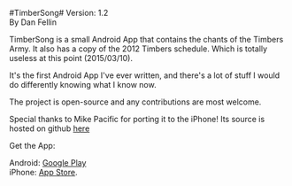 #TimberSong#
Version: 1.2  
By Dan Fellin  

TimberSong is a small Android App that contains the chants of the Timbers Army. It also has a copy of the 2012 Timbers schedule. Which is totally useless at this point (2015/03/10).

It's the first Android App I've ever written, and there's a lot of stuff I would do differently knowing what I know now.

The project is open-source and any contributions are most welcome.

Special thanks to Mike Pacific for porting it to the iPhone! Its source is hosted on github [here](https://github.com/mpacific/timbersong)

Get the App:

Android: [Google Play](https://play.google.com/store/apps/details?id=com.fellin.timbersong)  
iPhone: [App Store](http://itunes.apple.com/us/app/timbersong/id534962234).
